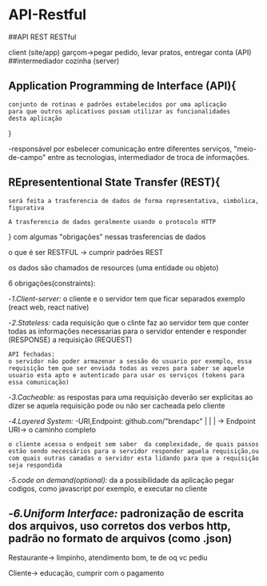 # API-Restful

##API REST RESTful

client (site/app)
garçom->pegar pedido, levar pratos, entregar conta (API)  ##intermediador
cozinha (server)

## Application Programming de Interface (API){
    conjunto de rotinas e padrões estabelecidos por uma aplicação
    para que outros aplicativos possam utilizar as funcionalidades
    desta aplicação
}

-responsável por esbelecer comunicação entre diferentes serviços, "meio-de-campo" entre as tecnologias, intermediador de troca de informações.




## REpresententional State Transfer (REST){
    será feita a trasferencia de dados de forma representativa, simbolica, figurativa

    A trasferencia de dados geralmente usando o protocolo HTTP
}
com algumas "obrigações" nessas trasferencias de dados

o que é ser RESTFUL -> cumprir padrões REST

os dados são chamados de resources (uma entidade ou objeto)


6 obrigações(constraints):

-_1.Client-server:_
    o cliente e o servidor tem que ficar separados
    exemplo (react web, react native)

-_2.Stateless:_
    cada requisição que o clinte faz ao servidor tem que conter todas as informações necessarias para o servidor entender e responder (RESPONSE) a requisição (REQUEST)

    API fechadas:
    o servidor não poder armazenar a sessão do usuario por exemplo, essa requisição tem que ser enviada todas as vezes para saber se aquele usuario esta apto e autenticado para usar os serviços (tokens para essa comunicação)

-_3.Cacheable:_
    as respostas para uma requisição deverão ser explicitas ao dizer se aquela requisição pode ou não ser cacheada pelo cliente

-_4.Layered System:_
-URI,Endpoint:
github.com/"brendapc"
 |               |
 |               -> Endpoint
URI-> o caminho completo

    o cliente acessa o endpoit sem saber  da complexidade, de quais passos estão sendo necessários para o servidor responder aquela requisição,ou com quais outras camadas o servidor esta lidando para que a requisição seja respondida

-_5.code on demand(optional):_
 da a possibilidade da aplicação pegar codigos,
 como javascript por exemplo, e executar no cliente

-_6.Uniform Interface:_
    padronização de escrita dos arquivos, 
    uso corretos dos verbos http,
    padrão no formato de arquivos (como .json)
---------------------------------------
Restaurante->
limpinho,
atendimento bom,
te de oq vc pediu

Cliente->
educação,
cumprir com o pagamento